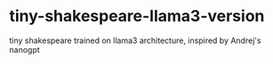 # tiny-shakespeare-llama3-version
tiny shakespeare trained on llama3 architecture, inspired by Andrej's nanogpt 
